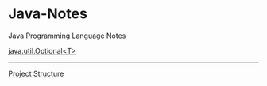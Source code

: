 # Java-Notes
Java Programming Language Notes


[java.util.Optional\<T\>](https://github.com/KKhosla7/Java-Notes/blob/master/java.util.Optional.md)



---

[Project Structure](https://github.com/KKhosla7/Java-Notes/blob/master/Project%20Structure.md)
